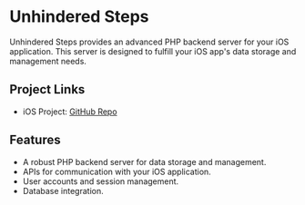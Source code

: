 # Unhindered Steps

Unhindered Steps provides an advanced PHP backend server for your iOS application. This server is designed to fulfill your iOS app's data storage and management needs.

## Project Links

- iOS Project: [GitHub Repo](https://github.com/canamaemindevar/Unhindered-Steps)

## Features

- A robust PHP backend server for data storage and management.
- APIs for communication with your iOS application.
- User accounts and session management.
- Database integration.
